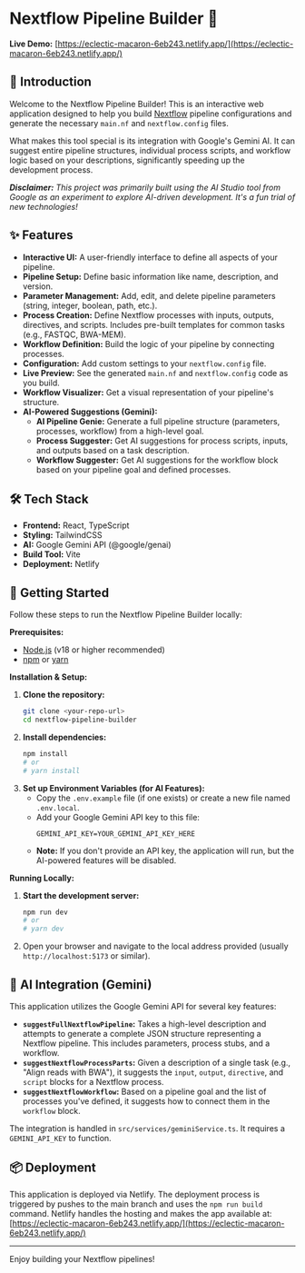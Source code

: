# Nextflow Pipeline Builder 🚀

[](https://eclectic-macaron-6eb243.netlify.app/)

**Live Demo:** [https://eclectic-macaron-6eb243.netlify.app/](https://eclectic-macaron-6eb243.netlify.app/)

## 🌟 Introduction

Welcome to the Nextflow Pipeline Builder\! This is an interactive web application designed to help you build [Nextflow](https://www.nextflow.io/) pipeline configurations and generate the necessary `main.nf` and `nextflow.config` files.

What makes this tool special is its integration with Google's Gemini AI. It can suggest entire pipeline structures, individual process scripts, and workflow logic based on your descriptions, significantly speeding up the development process.

***Disclaimer:*** *This project was primarily built using the AI Studio tool from Google as an experiment to explore AI-driven development. It's a fun trial of new technologies\!*

## ✨ Features

  * **Interactive UI:** A user-friendly interface to define all aspects of your pipeline.
  * **Pipeline Setup:** Define basic information like name, description, and version.
  * **Parameter Management:** Add, edit, and delete pipeline parameters (string, integer, boolean, path, etc.).
  * **Process Creation:** Define Nextflow processes with inputs, outputs, directives, and scripts. Includes pre-built templates for common tasks (e.g., FASTQC, BWA-MEM).
  * **Workflow Definition:** Build the logic of your pipeline by connecting processes.
  * **Configuration:** Add custom settings to your `nextflow.config` file.
  * **Live Preview:** See the generated `main.nf` and `nextflow.config` code as you build.
  * **Workflow Visualizer:** Get a visual representation of your pipeline's structure.
  * **AI-Powered Suggestions (Gemini):**
      * **AI Pipeline Genie:** Generate a full pipeline structure (parameters, processes, workflow) from a high-level goal.
      * **Process Suggester:** Get AI suggestions for process scripts, inputs, and outputs based on a task description.
      * **Workflow Suggester:** Get AI suggestions for the workflow block based on your pipeline goal and defined processes.

## 🛠️ Tech Stack

  * **Frontend:** React, TypeScript
  * **Styling:** TailwindCSS
  * **AI:** Google Gemini API (@google/genai)
  * **Build Tool:** Vite
  * **Deployment:** Netlify

## 🚀 Getting Started

Follow these steps to run the Nextflow Pipeline Builder locally:

**Prerequisites:**

  * [Node.js](https://nodejs.org/) (v18 or higher recommended)
  * [npm](https://www.npmjs.com/) or [yarn](https://yarnpkg.com/)

**Installation & Setup:**

1.  **Clone the repository:**
    ```bash
    git clone <your-repo-url>
    cd nextflow-pipeline-builder
    ```
2.  **Install dependencies:**
    ```bash
    npm install
    # or
    # yarn install
    ```
3.  **Set up Environment Variables (for AI Features):**
      * Copy the `.env.example` file (if one exists) or create a new file named `.env.local`.
      * Add your Google Gemini API key to this file:
        ```
        GEMINI_API_KEY=YOUR_GEMINI_API_KEY_HERE
        ```
      * **Note:** If you don't provide an API key, the application will run, but the AI-powered features will be disabled.

**Running Locally:**

1.  **Start the development server:**
    ```bash
    npm run dev
    # or
    # yarn dev
    ```
2.  Open your browser and navigate to the local address provided (usually `http://localhost:5173` or similar).

## 🤖 AI Integration (Gemini)

This application utilizes the Google Gemini API for several key features:

  * **`suggestFullNextflowPipeline`:** Takes a high-level description and attempts to generate a complete JSON structure representing a Nextflow pipeline. This includes parameters, process stubs, and a workflow.
  * **`suggestNextflowProcessParts`:** Given a description of a single task (e.g., "Align reads with BWA"), it suggests the `input`, `output`, `directive`, and `script` blocks for a Nextflow process.
  * **`suggestNextflowWorkflow`:** Based on a pipeline goal and the list of processes you've defined, it suggests how to connect them in the `workflow` block.

The integration is handled in `src/services/geminiService.ts`. It requires a `GEMINI_API_KEY` to function.

## 📦 Deployment

This application is deployed via Netlify. The deployment process is triggered by pushes to the main branch and uses the `npm run build` command. Netlify handles the hosting and makes the app available at: [https://eclectic-macaron-6eb243.netlify.app/](https://eclectic-macaron-6eb243.netlify.app/)

-----

Enjoy building your Nextflow pipelines\!
